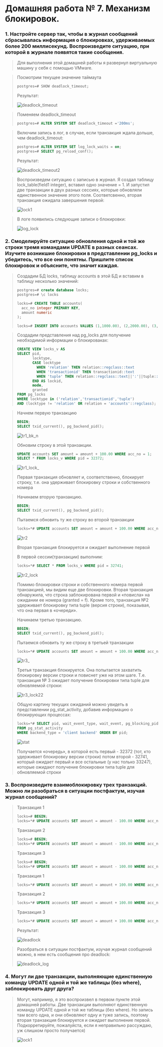 # Домашняя работа № 7. Механизм блокировок.

### 1. Настройте сервер так, чтобы в журнал сообщений сбрасывалась информация о блокировках, удерживаемых более 200 миллисекунд. Воспроизведите ситуацию, при которой в журнале появятся такие сообщения.
> Для выполнения этой домашней работы я развернул виртуальную машину у себя с помощью VMware.

> Посмотрим текущее значение таймаута
> ```sql
> postgres=# SHOW deadlock_timeout;
> ```
>
> Результат:
>
> <image src="images/deadlock_timeout.png" alt="deadlock_timeout">

> Поменяем deadlock_timeout
> ```sql
> postgres=# ALTER SYSTEM SET deadlock_timeout ='200ms';
> ```

> Включим запись в лог, в случае, если транзакция ждала дольше, чем deadlock_timeout:
> ```sql
> postgres=# ALTER SYSTEM SET log_lock_waits = on;
> postgres=# SELECT pg_reload_conf();
> ```
> Результат:
>
> <image src="images/deadlock_timeout2.png" alt="deadlock_timeout2">

> Воспроизведем ситуацию с записью в журнал. Я создал таблицу lock_table(field1 integer), вставил одно значение = 1. И запустил две транзакции в двух разных сессиях, которые обновляли единственное значение этoго поля.
> Соответсвенно, вторая транзакция ожидала завершения первой:
>
> <image src="images/lock1.png" alt="lock1">

> В логе появились следующие записи о блокировки:
>
> <image src="images/log_lock.png" alt="log_lock">

### 2. Смоделируйте ситуацию обновления одной и той же строки тремя командами UPDATE в разных сеансах. Изучите возникшие блокировки в представлении pg_locks и убедитесь, что все они понятны. Пришлите список блокировок и объясните, что значит каждая.
> Создадим БД locks, таблицу accounts в этой БД и вставим в таблицу несколько значений:
> ```sql
> postgres=# create database locks;
> postgres=# \c locks
> 
> locks=# CREATE TABLE accounts(
>   acc_no integer PRIMARY KEY,
>   amount numeric
> );
> 
> locks=# INSERT INTO accounts VALUES (1,1000.00), (2,2000.00), (3,3000.00);
> ```

> Создадим представления над pg_locks для получение необходимой информации о блокироваках:
> ```sql
> CREATE VIEW locks_v AS
> SELECT pid,
>        locktype,
>        CASE locktype
>          WHEN 'relation' THEN relation::regclass::text
>          WHEN 'transactionid' THEN transactionid::text
>          WHEN 'tuple' THEN relation::regclass::text||':'||tuple::text
>        END AS lockid,
>        mode,
>        granted
> FROM pg_locks
> WHERE locktype in ('relation','transactionid','tuple')
> AND (locktype != 'relation' OR relation = 'accounts'::regclass);
> ```

> Начнем первую транзакцию 
> ```sql
> BEGIN;
> SELECT txid_current(), pg_backend_pid();
> ```
>
> <image src="images/tr1_bk_n.png" alt="tr1_bk_n">
>
> Обновим строку в этой транзакции.
> ```sql
> UPDATE accounts SET amount = amount + 100.00 WHERE acc_no = 1;
> SELECT * FROM locks_v WHERE pid = 32372;
> ```

> <image src="images/tr1_lock_.png" alt="tr1_lock_">
>
> Первая транзакция обновляет и, соответственно, блокирует строку, т.е. она удерживает блокировку строки и собственного номера

> Начинаем вторую транзакцию.
> ```sql
> BEGIN;
> SELECT txid_current(), pg_backend_pid();
> ```
>
> Пытаемся обновить ту же строку во второй транзакции
> ```sql
> locks=*# UPDATE accounts SET amount = amount + 100.00 WHERE acc_no = 1;
> ```
>
> <image src="images/tr2.png" alt="tr2">
>
> Вторая транзакция блокируется и ожидает выполнение первой
>
> В первой сессии(транзакции) выполним:
> ```sql
> locks=*# SELECT * FROM locks_v WHERE pid = 32741;
> ```
> <image src="images/tr2_lock.png" alt="tr2_lock">
>
> Помимо блокировки строки и собственного номера первой транзакцией, мы видим еще две блокировки. 
> Вторая транзакция обнаружила, что строка заблокирована первой и «повисла» на ожидании ее номера (granted = f).
> Кроме того, транзакция №2 удерживает блокировку типа tuple (версия строки), показывая, что она первая в «очереди».

> Начинаем третью транзакцию.
> ```sql
> BEGIN;
> SELECT txid_current(), pg_backend_pid();
> ```
>
> Пытаемся обновить ту же строку в третьей транзакции
> ```sql
> locks=*# UPDATE accounts SET amount = amount + 100.00 WHERE acc_no = 1;
> ```
> <image src="images/tr3_.png" alt="tr3_">
> 
> Третья транзакция блокируется. Она попытается захватить блокировку версии строки и повиснет уже на этом шаге.
> Т.е. транзакция № 3 ожидает получение блокировки типа tuple для обновляемой строки:
>
> <image src="images/tr3_lock22.png" alt="tr3_lock22">

> Общую картину текущих ожиданий можно увидеть в представлении pg_stat_activity, добавив информацию о блокирующих процессах:
> ```sql
> locks=*# SELECT pid, wait_event_type, wait_event, pg_blocking_pids(pid)
> FROM pg_stat_activity
> WHERE backend_type = 'client backend' ORDER BY pid;
> ```
>
> <image src="images/stat.png" alt="stat">
>
> Получается «очередь», в которой есть первый - 32372 (тот, кто удерживает блокировку версии строки) потом второй - 32741, который ожидает первый и все остальные (у нас только 33247), которые ожидают получение блокировки типа tuple для обновляемой строки

### 3. Воспроизведите взаимоблокировку трех транзакций. Можно ли разобраться в ситуации постфактум, изучая журнал сообщений?

> Транзакция 1
> ```sql
> locks=# BEGIN;
> locks=*# UPDATE accounts SET amount = amount - 100.00 WHERE acc_no = 1;
> ```

> Транзакция 2
> ```sql
> locks=# BEGIN;
> locks=*# UPDATE accounts SET amount = amount - 100.00 WHERE acc_no = 2;
> ```

> Транзакция 3
> ```sql
> locks=# BEGIN;
> locks=*# UPDATE accounts SET amount = amount - 100.00 WHERE acc_no = 3;
> ```

> Транзакция 1
> ```sql
> locks=*# UPDATE accounts SET amount = amount + 100.00 WHERE acc_no = 2;
> ```

> Транзакция 2
> ```sql
> locks=*# UPDATE accounts SET amount = amount + 100.00 WHERE acc_no = 3;
> ```

> Транзакция 3
> ```sql
> locks=*# UPDATE accounts SET amount = amount + 100.00 WHERE acc_no = 1;
> ```

> Результат:
>
> <image src="images/deadlock.png" alt="deadlock">

> Разобраться в ситуации постфактум, изучая журнал сообщений можно, в нем есть сообщения про deadlock:
>
> <image src="images/deadlock_log.png" alt="deadlock_log">


### 4. Могут ли две транзакции, выполняющие единственную команду UPDATE одной и той же таблицы (без where), заблокировать друг друга?
> Могут, например, я это воспроизвел в первом пункте этой домашней работы. Две транзакции выполняют единственную команду UPDATE одной и той же таблицы (без where).
> Но запись там всего одна, и они обновляют одну и туже запись, поэтому вторая транзакция блокируется и ожидает выполнение первой.
> Подкорретируйте, пожалуйста, если я неправильно рассуждаю, уж слишком просто получается)
>
> <image src="images/lock1.png" alt="lock1">
